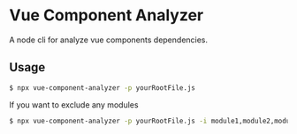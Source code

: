 # Vue Component Analyzer

A node cli for analyze vue components dependencies.

## Usage

```bash
$ npx vue-component-analyzer -p yourRootFile.js
``` 

If you want to exclude any modules

```bash
$ npx vue-component-analyzer -p yourRootFile.js -i module1,module2,module3
``` 

